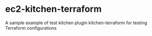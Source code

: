 # ec2-kitchen-terraform
A sample example of test kitchen plugin kitchen-terraform for testing Terraform configurations
